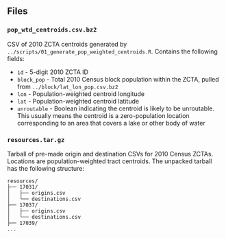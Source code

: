 ## Files

### `pop_wtd_centroids.csv.bz2`

CSV of 2010 ZCTA centroids generated by `../scripts/01_generate_pop_weighted_centroids.R`. Contains the following fields:

- `id` - 5-digit 2010 ZCTA ID
- `block_pop` - Total 2010 Census block population within the ZCTA, pulled from `../block/lat_lon_pop.csv.bz2`
- `lon` - Population-weighted centroid longitude
- `lat` - Population-weighted centroid latitude
- `unroutable` - Boolean indicating the centroid is likely to be unroutable. This usually means the centroid is a zero-population location corresponding to an area that covers a lake or other body of water

### `resources.tar.gz`

Tarball of pre-made origin and destination CSVs for 2010 Census ZCTAs. Locations are population-weighted tract centroids. The unpacked tarball has the following structure:

```
resources/
├── 17031/
│   ├── origins.csv 
│   └── destinations.csv
├── 17037/
│   ├── origins.csv 
│   └── destinations.csv
├── 17039/
...
```

